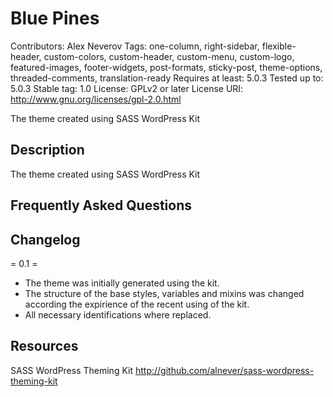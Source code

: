 # Blue Pines
Contributors: Alex Neverov
Tags: one-column, right-sidebar, flexible-header, custom-colors, custom-header, custom-menu, custom-logo, featured-images, footer-widgets, post-formats, sticky-post, theme-options, threaded-comments, translation-ready
Requires at least: 5.0.3
Tested up to: 5.0.3
Stable tag: 1.0
License: GPLv2 or later
License URI: http://www.gnu.org/licenses/gpl-2.0.html

The theme created using SASS WordPress Kit

## Description

The theme created using SASS WordPress Kit

## Frequently Asked Questions


## Changelog

= 0.1 =
* The theme was initially generated using the kit.
* The structure of the base styles, variables and mixins was changed according the expirience of the recent using of the kit.
* All necessary identifications where replaced.


## Resources 

SASS WordPress Theming Kit http://github.com/alnever/sass-wordpress-theming-kit
